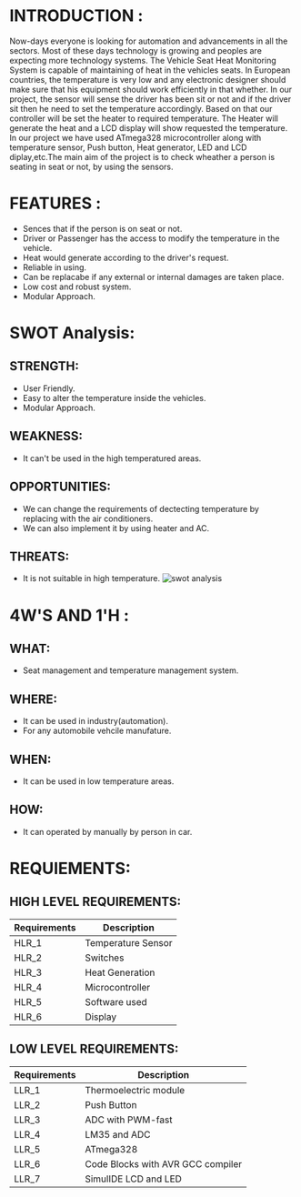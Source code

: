 # INTRODUCTION :
Now-days everyone is looking for automation and advancements in all the sectors.  Most of these days technology is growing and peoples are expecting more technology systems. The Vehicle Seat Heat Monitoring System is capable of maintaining of heat in the vehicles seats. In European countries, the temperature is very low and any electronic designer should make sure that his equipment should work efficiently in that whether. In our project, the sensor will sense the driver has been sit or not and if the driver sit then he need to set the temperature accordingly. Based on that our controller will be set the heater to required temperature. The Heater will generate the heat and a LCD display will show requested the temperature. In our project we have used ATmega328 microcontroller along with temperature sensor, Push button, Heat generator, LED and LCD diplay,etc.The main aim of the project is to check wheather a person is seating in seat or not, by using the sensors.
# FEATURES : 
 * Sences that if the person is on seat or not.
 * Driver or Passenger has the access to modify the temperature in the vehicle.
 * Heat would generate according to the driver's request.
 * Reliable in using.
 * Can be replacabe if any external or internal damages are taken place.
 * Low cost and robust system.
 * Modular Approach.
  
# SWOT Analysis:
   
   ## STRENGTH:
   * User Friendly.
   * Easy to alter the temperature inside the vehicles.
   * Modular Approach.
   ## WEAKNESS:
   * It can't be used in the high temperatured areas.
   ## OPPORTUNITIES:
   * We can change the requirements of dectecting temperature by replacing with the air conditioners.
   * We can also implement it by using heater and AC.
   ## THREATS:  
   * It is not suitable in high temperature.
  ![swot analysis](https://user-images.githubusercontent.com/89760551/133732300-d22d64fb-dac6-4ce0-85c1-78b67f535e27.png)

                
   # 4W'S AND 1'H :
   
   ## WHAT:
   * Seat management and temperature management system.
   ## WHERE:
   * It can be used in industry(automation).
   * For any automobile vehcile manufature.
   ## WHEN:
   * It can be used in low temperature areas.
   ## HOW:
   * It can operated by manually by person in car.
   
 # REQUIEMENTS:
  ## HIGH LEVEL REQUIREMENTS:
  | **Requirements** | **Description** |
  |-----|-----|
  |HLR_1 | Temperature Sensor |
  |HLR_2 |	Switches |
  |HLR_3 | Heat Generation |
  |HLR_4 | Microcontroller |
  |HLR_5 | Software used |
  |HLR_6 | Display |
  ## LOW LEVEL REQUIREMENTS:
  | **Requirements** | **Description** |
  |-----|-----|
  | LLR_1 |	Thermoelectric module |
  | LLR_2 |	Push Button |
  | LLR_3 |	ADC with PWM-fast |
  | LLR_4	| LM35 and ADC |
  | LLR_5 |	ATmega328 |
  | LLR_6	| Code Blocks with AVR GCC compiler |
  | LLR_7	| SimulIDE LCD and LED |
